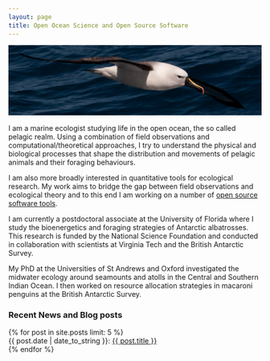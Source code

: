 ```yaml
---
layout: page
title: Open Ocean Science and Open Source Software 
---
```


<img class="img-wide" src="/public/images/IYNA_JC66_3257_wide.jpg"><br>

I am a marine ecologist studying life in the open ocean, the so called pelagic realm. Using a combination of field observations and computational/theoretical approaches, I try to understand the physical and biological processes that shape the distribution and movements of pelagic animals and their foraging behaviours. 

I am also more broadly interested in quantitative tools for ecological research. My work aims to bridge the gap between field observations and ecological theory and to this end I am working on a number of [open source software tools](http://pboesu.github.io/publications/#Software).

I am currently a postdoctoral associate at the University of Florida where I study the bioenergetics and foraging strategies of Antarctic albatrosses. This research is funded by the National Science Foundation and conducted in collaboration with scientists at Virginia Tech and the British Antarctic Survey. 

My PhD at the Universities of St Andrews and Oxford investigated the midwater ecology around seamounts and atolls in the Central and Southern Indian Ocean. I then worked on resource allocation strategies in macaroni penguins at the British Antarctic Survey. 




<h3> Recent News and Blog posts  </h3>

<div class="post-titles">
  {% for post in site.posts limit: 5 %}
   <div class="post-title">
   {{ post.date | date_to_string }}:   <a href="{{ post.url }}">{{ post.title }}</a>
  </div>
  {% endfor %}
</div>
